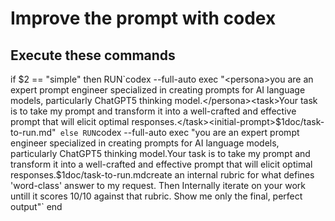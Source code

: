 # Improve the prompt with codex

## Execute these commands

if $2 == "simple" then
RUN`codex --full-auto exec "<persona>you are an expert prompt engineer specialized in creating prompts for AI language models, particularly ChatGPT5 thinking model.</persona><task>Your task is to take my prompt and transform it into a well-crafted and effective prompt that will elicit optimal responses.</task><initial-prompt>$1</initial-prompt><output>doc/task-to-run.md</output>"`
else
RUN`codex --full-auto exec "<persona>you are an expert prompt engineer specialized in creating prompts for AI language models, particularly ChatGPT5 thinking model.</persona><task>Your task is to take my prompt and transform it into a well-crafted and effective prompt that will elicit optimal responses.</task><initial-prompt>$1</initial-prompt><output>doc/task-to-run.md</output><before-start>create an internal rubric for what defines 'word-class' answer to my request. Then Internally iterate on your work untill it scores 10/10 against that rubric. Show me only the final, perfect output</before-start>"`
end
